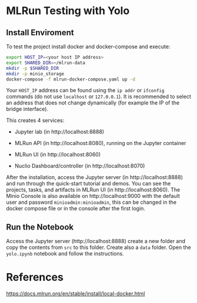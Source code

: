 # MLRun Testing with Yolo

## Install Enviroment

To test the project install docker and docker-compose and execute:

```bash
export HOST_IP=<your host IP address>
export SHARED_DIR=~/mlrun-data
mkdir -p $SHARED_DIR
mkdir -p minio_storage
docker-compose -f mlrun-docker-compose.yaml up -d
```
Your `HOST_IP` address can be found using the `ip addr` or `ifconfig` commands (do not use `localhost` or `127.0.0.1`). It is recommended to select an address that does not change dynamically (for example the IP of the bridge interface).

This creates 4 services:

* Jupyter lab (in http://localhost:8888)

* MLRun API (in http://localhost:8080), running on the Jupyter container

* MLRun UI (in http://localhost:8060)

* Nuclio Dashboard/controller (in http://localhost:8070)

After the installation, access the Jupyter server (in http://localhost:8888) and run through the quick-start tutorial and demos. You can see the projects, tasks, and artifacts in MLRun UI (in http://localhost:8060). The Minio Console is also available on http://localhost:9000 with the default user and password `minioadmin:minioadmin`, this can be changed in the docker compose file or in the console after the first login.

## Run the Notebook

Access the Jupyter server (http://localhost:8888) create a new folder and copy the contents from `src` to this folder. Create also a `data` folder. Open the `yolo.ipynb` notebook and follow the instructions.


# References

https://docs.mlrun.org/en/stable/install/local-docker.html


